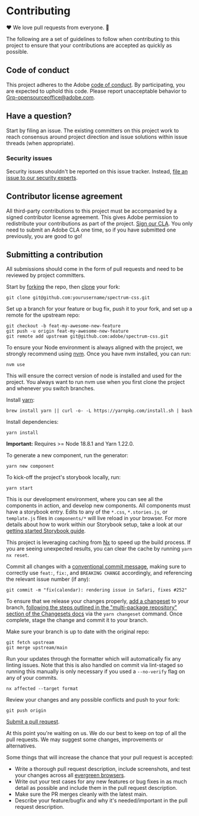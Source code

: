 # Contributing

❤️ We love pull requests from everyone. 🎉

The following are a set of guidelines to follow when contributing to this project to ensure that your contributions are accepted as quickly as possible.

## Code of conduct

This project adheres to the Adobe [code of conduct](CODE_OF_CONDUCT.md). By participating,
you are expected to uphold this code. Please report unacceptable behavior to
[Grp-opensourceoffice@adobe.com](mailto:Grp-opensourceoffice@adobe.com).

## Have a question?

Start by filing an issue. The existing committers on this project work to reach
consensus around project direction and issue solutions within issue threads
(when appropriate).

### Security issues

Security issues shouldn't be reported on this issue tracker. Instead, [file an issue to our security experts](https://helpx.adobe.com/security/alertus.html).

## Contributor license agreement

All third-party contributions to this project must be accompanied by a signed contributor
license agreement. This gives Adobe permission to redistribute your contributions
as part of the project. [Sign our CLA](http://opensource.adobe.com/cla.html). You
only need to submit an Adobe CLA one time, so if you have submitted one previously,
you are good to go!

## Submitting a contribution

All submissions should come in the form of pull requests and need to be reviewed
by project committers.

Start by [forking](https://help.github.com/articles/fork-a-repo/) the repo, then [clone](https://help.github.com/articles/cloning-a-repository/) your fork:

```shell
git clone git@github.com:yourusername/spectrum-css.git
```

Set up a branch for your feature or bug fix, push it to your fork, and set up a remote for the upstream repo:

```shell
git checkout -b feat-my-awesome-new-feature
git push -u origin feat-my-awesome-new-feature
git remote add upstream git@github.com:adobe/spectrum-css.git
```

To ensure your Node environment is always aligned with the project, we strongly recommend using [nvm](https://github.com/nvm-sh/nvm?tab=readme-ov-file#installing-and-updating). Once you have nvm installed, you can run:

```shell
nvm use
```

This will ensure the correct version of node is installed and used for the project. You always want to run nvm use when you first clone the project and whenever you switch branches.

Install [yarn](https://yarnpkg.com/en/docs/install):

```shell
brew install yarn || curl -o- -L https://yarnpkg.com/install.sh | bash
```

Install dependencies:

```shell
yarn install
```

**Important:** Requires >= Node 18.8.1 and Yarn 1.22.0.

To generate a new component, run the generator:

```shell
yarn new component
```

To kick-off the project's storybook locally, run:

```shell
yarn start
```

This is our development environment, where you can see all the components in action, and develop new components. All components must have a storybook entry. Edits to any of the `*.css`, `*.stories.js`, or `template.js` files in `components/*` will live reload in your browser. For more details about how to work within our Storybook setup, take a look at our [getting started Storybook guide](https://opensource.adobe.com/spectrum-css/preview/?path=/docs/guides-contributing--docs).

This project is leveraging caching from [Nx](https://nx.dev/) to speed up the build process. If you are seeing unexpected results, you can clear the cache by running `yarn nx reset`.

Commit all changes with a [conventional commit message](https://www.conventionalcommits.org), making sure to correctly use `feat:`, `fix:`, and `BREAKING CHANGE` accordingly, and referencing the relevant issue number (if any):

```shell
git commit -m "fix(calendar): rendering issue in Safari, fixes #252"
```

To ensure that we release your changes properly, [add a changeset](https://github.com/changesets/changesets/blob/main/docs/adding-a-changeset.md) to your branch, [following the steps outlined in the "multi-package repository" section of the Changesets docs](https://github.com/changesets/changesets/blob/main/docs/adding-a-changeset.md#i-am-in-a-multi-package-repository-a-mono-repo) via the `yarn changeset` command. Once complete, stage the change and commit it to your branch.

Make sure your branch is up to date with the original repo:

```shell
git fetch upstream
git merge upstream/main
```

Run your updates through the formatter which will automatically fix any linting issues. Note that this is also handled on commit via lint-staged so running this manually is only necessary if you used a `--no-verify` flag on any of your commits.

```shell
nx affected --target format
```

Review your changes and any possible conflicts and push to your fork:

```shell
git push origin
```

[Submit a pull request](https://help.github.com/articles/creating-a-pull-request/).

At this point you're waiting on us. We do our best to keep on top of all the pull requests. We may suggest some changes, improvements or alternatives.

Some things that will increase the chance that your pull request is accepted:

- Write a thorough pull request description, include screenshots, and test your changes across all [evergreen browsers](https://github.com/adobe/spectrum-css?tab=readme-ov-file#browser-support).
- Write out your test cases for any new features or bug fixes in as much detail as possible and include them in the pull request description.
- Make sure the PR merges cleanly with the latest main.
- Describe your feature/bugfix and why it's needed/important in the pull request description.

